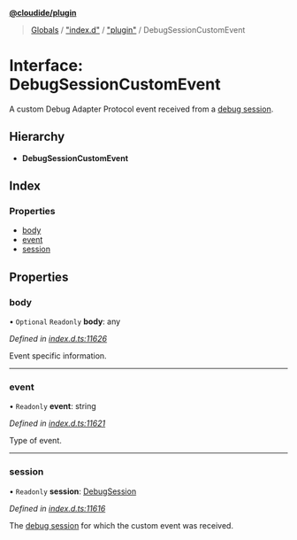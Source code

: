 **[@cloudide/plugin](../README.md)**

> [Globals](../README.md) / ["index.d"](../modules/_index_d_.md) / ["plugin"](../modules/_index_d_._plugin_.md) / DebugSessionCustomEvent

# Interface: DebugSessionCustomEvent

A custom Debug Adapter Protocol event received from a [debug session](#DebugSession).

## Hierarchy

* **DebugSessionCustomEvent**

## Index

### Properties

* [body](_index_d_._plugin_.debugsessioncustomevent.md#body)
* [event](_index_d_._plugin_.debugsessioncustomevent.md#event)
* [session](_index_d_._plugin_.debugsessioncustomevent.md#session)

## Properties

### body

• `Optional` `Readonly` **body**: any

*Defined in [index.d.ts:11626](https://github.com/shuyaqian/cloudide-plugin-api/blob/6d83fa1/index.d.ts#L11626)*

Event specific information.

___

### event

• `Readonly` **event**: string

*Defined in [index.d.ts:11621](https://github.com/shuyaqian/cloudide-plugin-api/blob/6d83fa1/index.d.ts#L11621)*

Type of event.

___

### session

• `Readonly` **session**: [DebugSession](_index_d_._plugin_.debugsession.md)

*Defined in [index.d.ts:11616](https://github.com/shuyaqian/cloudide-plugin-api/blob/6d83fa1/index.d.ts#L11616)*

The [debug session](#DebugSession) for which the custom event was received.
